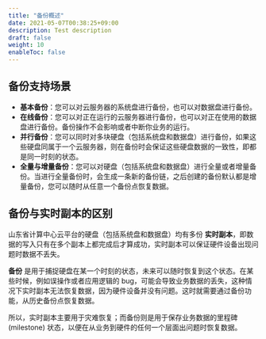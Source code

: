 ```yaml
---
title: "备份概述"
date: 2021-05-07T00:38:25+09:00
description: Test description
draft: false
weight: 10
enableToc: false
---
```


## 备份支持场景

- **基本备份**：您可以对云服务器的系统盘进行备份，也可以对数据盘进行备份。
- **在线备份**：您可以对正在运行的云服务器进行备份，也可以对正在使用的数据盘进行备份。备份操作不会影响或者中断你业务的运行。
- **并行备份**：您可以同时对多块硬盘（包括系统盘和数据盘）进行备份，如果这些硬盘同属于一个云服务器，则在备份时会保证这些硬盘数据的一致性，即都是同一时刻的状态。
- **全量与增量备份**：您可以对硬盘（包括系统盘和数据盘）进行全量或者增量备份。当进行全量备份时，会生成一条新的备份链，之后创建的备份默认都是增量备份，您可以随时从任意一个备份点恢复数据。

##  备份与实时副本的区别

山东省计算中心云平台的硬盘（包括系统盘和数据盘）均有多份 **实时副本**，即数据的写入只有在多个副本上都完成后才算成功，实时副本可以保证硬件设备出现问题时数据不丢失。

**备份** 是用于捕捉硬盘在某一个时刻的状态，未来可以随时恢复到这个状态。在某些时候，例如误操作或者应用逻辑的 bug，可能会导致业务数据的丢失，这种情况下实时副本无法恢复数据，因为硬件设备并没有问题。这时就需要通过备份功能，从历史备份点恢复数据。

所以，实时副本主要用于灾难恢复；而备份则是用于保存业务数据的里程碑 (milestone) 状态，以便在从业务到硬件的任何一个层面出问题时恢复数据。